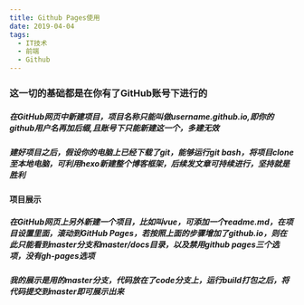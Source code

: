 ```yaml
---
title: Github Pages使用
date: 2019-04-04
tags:
  - IT技术
  - 前端
  - Github
---
```


### 这一切的基础都是在你有了GitHub账号下进行的

##### 在GitHub网页中新建项目，项目名称只能叫做username.github.io,即你的github用户名再加后缀,且账号下只能新建这一个，多建无效

##### 建好项目之后，假设你的电脑上已经下载了git，能够运行git bash，将项目clone至本地电脑，可利用hexo新建整个博客框架，后续发文章可持续进行，坚持就是胜利

#### 项目展示

##### 在GitHub网页上另外新建一个项目，比如叫vue，可添加一个readme.md，在项目设置里面，滚动到GitHub Pages，若按照上面的步骤增加了github.io，则在此只能看到master分支和master/docs目录，以及禁用github pages三个选项，没有gh-pages选项

##### 我的展示是用的master分支，代码放在了code分支上，运行build打包之后，将代码提交到master即可展示出来